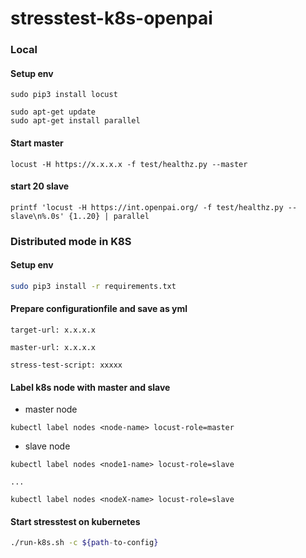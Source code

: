 # stresstest-k8s-openpai

### Local 

#### Setup env

```
sudo pip3 install locust

sudo apt-get update
sudo apt-get install parallel
```

#### Start master

```
locust -H https://x.x.x.x -f test/healthz.py --master
```

#### start 20 slave

```
printf 'locust -H https://int.openpai.org/ -f test/healthz.py --slave\n%.0s' {1..20} | parallel
```


### Distributed mode in K8S

#### Setup env

```bash
sudo pip3 install -r requirements.txt
```

#### Prepare configurationfile and save as yml

```
target-url: x.x.x.x

master-url: x.x.x.x

stress-test-script: xxxxx
```

#### Label k8s node with master and slave

- master node

```
kubectl label nodes <node-name> locust-role=master 
```

- slave node

```
kubectl label nodes <node1-name> locust-role=slave

...

kubectl label nodes <nodeX-name> locust-role=slave
```

#### Start stresstest on kubernetes

```bash
./run-k8s.sh -c ${path-to-config}
```
